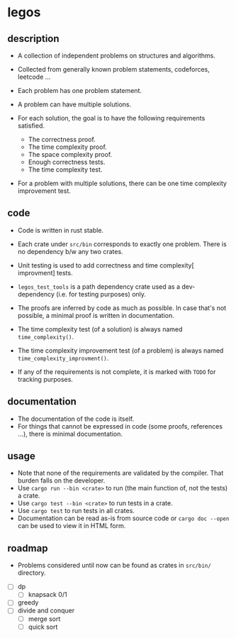 # legos

## description
- A collection of independent problems on structures and algorithms.
- Collected from generally known problem statements, codeforces, leetcode ...

- Each problem has one problem statement.
- A problem can have multiple solutions.
- For each solution, the goal is to have the following requirements satisfied.
    - The correctness proof.
    - The time complexity proof.
    - The space complexity proof.
    - Enough correctness tests.
    - The time complexity test.
- For a problem with multiple solutions, there can be one time complexity improvement test.

## code
- Code is written in rust stable.
- Each crate under `src/bin` corresponds to exactly one problem. There is no dependency b/w any two crates.
- Unit testing is used to add correctness and time complexity[ improvment] tests.
- `legos_test_tools` is a path dependency crate used as a dev-dependency (i.e. for testing purposes) only.

- The proofs are inferred by code as much as possible. In case that's not possible, a minimal proof is written in documentation.
- The time complexity test (of a solution) is always named `time_complexity()`.
- The time complexity improvement test (of a problem) is always named `time_complexity_improvment()`.
- If any of the requirements is not complete, it is marked with `TODO` for tracking purposes.

## documentation
- The documentation of the code is itself.
- For things that cannot be expressed in code (some proofs, references ...), there is minimal documentation.

## usage
- Note that none of the requirements are validated by the compiler. That burden falls on the developer.
- Use `cargo run --bin <crate>` to run (the main function of, not the tests) a crate.
- Use `cargo test --bin <crate>` to run tests in a crate.
- Use `cargo test` to run tests in all crates.
- Documentation can be read as-is from source code or `cargo doc --open` can be used to view it in HTML form.

## roadmap
- Problems considered until now can be found as crates in `src/bin/` directory.
- [ ] dp
    - [ ] knapsack 0/1
- [ ] greedy
- [ ] divide and conquer
    - [ ] merge sort
    - [ ] quick sort
